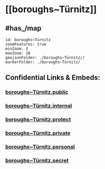 # [[boroughs~Türnitz]] 

## #has_/map  



```leaflet
id: boroughs~Türnitz
zoomFeatures: true 
minZoom: 2 
maxZoom: 18
geojsonFolder: ./boroughs~Türnitz//
markerFolder: ./boroughs~Türnitz/
```




## Confidential Links & Embeds: 

### [boroughs~Türnitz.public](/_public/\Earth\Continent\Europe\Europe~Central\Austria\Austrias_States\Niederösterreich\counties~NÖ\Lilienfeld\cities~Lilienfeld\Türnitzboroughs~Türnitz.public.md) 

### [boroughs~Türnitz.internal](/_internal/\Earth\Continent\Europe\Europe~Central\Austria\Austrias_States\Niederösterreich\counties~NÖ\Lilienfeld\cities~Lilienfeld\Türnitzboroughs~Türnitz.internal.md) 

### [boroughs~Türnitz.protect](/_protect/\Earth\Continent\Europe\Europe~Central\Austria\Austrias_States\Niederösterreich\counties~NÖ\Lilienfeld\cities~Lilienfeld\Türnitzboroughs~Türnitz.protect.md) 

### [boroughs~Türnitz.private](/_private/\Earth\Continent\Europe\Europe~Central\Austria\Austrias_States\Niederösterreich\counties~NÖ\Lilienfeld\cities~Lilienfeld\Türnitzboroughs~Türnitz.private.md) 

### [boroughs~Türnitz.personal](/_personal/\Earth\Continent\Europe\Europe~Central\Austria\Austrias_States\Niederösterreich\counties~NÖ\Lilienfeld\cities~Lilienfeld\Türnitzboroughs~Türnitz.personal.md) 

### [boroughs~Türnitz.secret](/_secret/\Earth\Continent\Europe\Europe~Central\Austria\Austrias_States\Niederösterreich\counties~NÖ\Lilienfeld\cities~Lilienfeld\Türnitzboroughs~Türnitz.secret.md)

